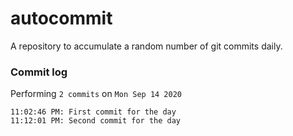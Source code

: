 # autocommit

A repository to accumulate a random number of git commits daily.

### Commit log

Performing `2 commits` on `Mon Sep 14 2020`
```
11:02:46 PM: First commit for the day
11:12:01 PM: Second commit for the day
```
